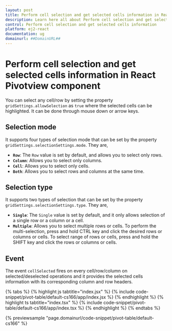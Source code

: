 ```yaml
---
layout: post
title: Perform cell selection and get selected cells information in React Pivotview component | Syncfusion
description: Learn here all about Perform cell selection and get selected cells information in Syncfusion React Pivotview component of Syncfusion Essential JS 2 and more.
control: Perform cell selection and get selected cells information 
platform: ej2-react
documentation: ug
domainurl: ##DomainURL##
---
```


# Perform cell selection and get selected cells information in React Pivotview component

You can select any cell/row by setting the property `gridSettings.allowSelection` as `true` where the selected cells can be highlighted. It can be done through mouse down or arrow keys.

## Selection mode

It supports four types of selection mode that can be set by the property `gridSettings.selectionSettings.mode`. They are,

* **`Row`**: The `Row` value is set by default, and allows you to select only rows.
* **`Column`**: Allows you to select only columns.
* **`Cell`**: Allows you to select only cells.
* **`Both`**: Allows you to select rows and columns at the same time.

## Selection type

It supports two types of selection that can be set by the property `gridSettings.selectionSettings.type`. They are,

* **`Single`**: The `Single` value is set by default, and it only allows selection of a single row or a column or a cell.
* **`Multiple`**: Allows you to select multiple rows or cells. To perform the multi-selection, press and hold CTRL key and click the desired rows or columns or cells. To select range of rows or cells, press and hold the SHIFT key and click the rows or columns or cells.

## Event

The event `cellSelected` fires on every cell/row/column on selected/deselected operations and it provides the selected cells information with its corresponding column and row headers.

{% tabs %}
{% highlight js tabtitle="index.jsx" %}
{% include code-snippet/pivot-table/default-cs166/app/index.jsx %}
{% endhighlight %}
{% highlight ts tabtitle="index.tsx" %}
{% include code-snippet/pivot-table/default-cs166/app/index.tsx %}
{% endhighlight %}
{% endtabs %}

 {% previewsample "page.domainurl/code-snippet/pivot-table/default-cs166" %}

